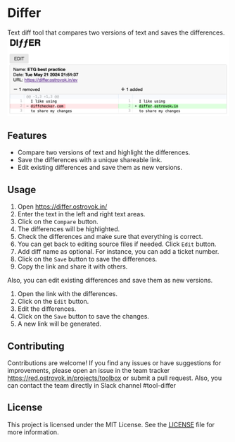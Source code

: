 # Differ

Text diff tool that compares two versions of text and saves the differences.
![image.png](./content/image.png)

## Features

- Compare two versions of text and highlight the differences.
- Save the differences with a unique shareable link.
- Edit existing differences and save them as new versions.

## Usage

1. Open https://differ.ostrovok.in/
2. Enter the text in the left and right text areas.
3. Click on the `Compare` button.
4. The differences will be highlighted.
5. Check the differences and make sure that everything is correct.
6. You can get back to editing source files if needed. Click `Edit` button.
7. Add diff name as optional. For instance, you can add a ticket number.
8. Click on the `Save` button to save the differences.
9. Copy the link and share it with others.

Also, you can edit existing differences and save them as new versions.

1. Open the link with the differences.
2. Click on the `Edit` button.
3. Edit the differences.
4. Click on the `Save` button to save the changes.
5. A new link will be generated.

## Contributing

Contributions are welcome! If you find any issues or have suggestions for improvements, please open an issue in the team tracker https://red.ostrovok.in/projects/toolbox or submit a pull request.
Also, you can contact the team directly in Slack channel #tool-differ

## License

This project is licensed under the MIT License. See the [LICENSE](LICENSE) file for more information.
